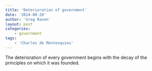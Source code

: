 ```yaml
---
title: 'Deterioration of government'
date: '2014-08-20'
author: 'Greg Raven'
layout: post
categories:
    - government
tags:
    - 'Charles de Montesquieu'
---
```


The deterioration of every government begins with the decay of the principles on which it was founded.